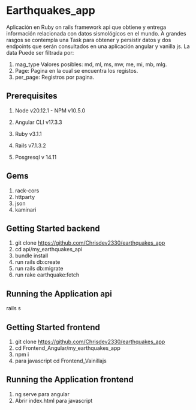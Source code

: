 # Earthquakes_app
Aplicación en Ruby on rails  framework api que obtiene  y entrega información relacionada con datos sismológicos en el mundo. A grandes rasgos se contempla una Task para obtener y persistir datos y dos endpoints que serán consultados en una aplicación angular y vanilla js. 
La data Puede  ser filtrada por:
1. mag_type Valores posibles: md, ml, ms, mw, me, mi, mb, mlg.
2. Page: Pagina en la cual se encuentra los registos.
3. per_page: Registros por pagina.

## Prerequisites 
1. Node v20.12.1 - NPM v10.5.0

2. Angular CLI v17.3.3

3. Ruby v3.1.1
   
4. Rails v7.1.3.2 

5. Posgresql v 14.11

## Gems
1. rack-cors
2. httparty
3. json
4. kaminari

   
## Getting Started backend
1. git clone https://github.com/Chrisdev2330/earthquakes_app
2. cd api/my_earthquakes_api
3. bundle install
4. run rails db:create
5. run rails db:migrate
6. run rake earthquake:fetch

## Running the Application api 
rails s

## Getting Started frontend
1. git clone https://github.com/Chrisdev2330/earthquakes_app 
2. cd Frontend_Angular/my_earthquakes_app
3. npm i
4. para javascript cd Frontend_Vainillajs 

## Running the Application frontend
1. ng serve para angular
2. Abrir index.html para javascript








